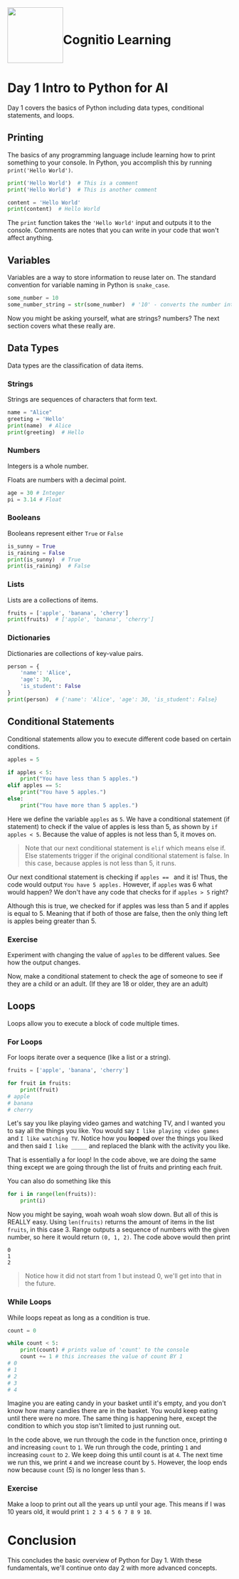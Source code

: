 
<div style="display:flex;align-items:center;">
<img src="https://i.ibb.co/Tt7sqr5/cognitio-icon.png" width="125px"/>
<h1>Cognitio Learning</h1>
</div>

# Day 1 Intro to Python for AI
Day 1 covers the basics of Python including data types, conditional statements, and loops. 

## Printing
The basics of any programming language include learning how to print something to your console. In Python, you accomplish this by running `print('Hello World')`.

```py
print('Hello World')  # This is a comment
print('Hello World')  # This is another comment

content = 'Hello World'
print(content)  # Hello World
```
The `print` function takes the `'Hello World'` input and outputs it to the console. Comments are notes that you can write in your code that won't affect anything.

## Variables
Variables are a way to store information to reuse later on. The standard convention for variable naming in Python is `snake_case`.

```py
some_number = 10
some_number_string = str(some_number)  # '10' - converts the number into a string format
```

Now you might be asking yourself, what are strings? numbers? The next section covers what these really are.

## Data Types
Data types are the classification of data items. 

### Strings
Strings are sequences of characters that form text.

```py
name = "Alice"
greeting = 'Hello'
print(name)  # Alice
print(greeting)  # Hello
```

### Numbers
Integers is a whole number.

Floats are numbers with a decimal point.
```py
age = 30 # Integer
pi = 3.14 # Float
```

### Booleans
Booleans represent either `True` or `False`

```py
is_sunny = True
is_raining = False
print(is_sunny)  # True
print(is_raining)  # False
```

### Lists
Lists are a collections of items. 

```py
fruits = ['apple', 'banana', 'cherry']
print(fruits)  # ['apple', 'banana', 'cherry']
```

### Dictionaries
Dictionaries are collections of key-value pairs. 

```py
person = {
    'name': 'Alice',
    'age': 30,
    'is_student': False
}
print(person)  # {'name': 'Alice', 'age': 30, 'is_student': False}
```

## Conditional Statements
Conditional statements allow you to execute different code based on certain conditions.

```py
apples = 5

if apples < 5:
    print("You have less than 5 apples.")
elif apples == 5:
    print("You have 5 apples.")
else:
    print("You have more than 5 apples.")
```
Here we define the variable `apples` as `5`. We have a conditional statement (if statement) to check if the value of apples is less than 5, as shown by `if apples < 5`. Because the value of apples is not less than 5, it moves on.
> Note that our next conditional statement is `elif` which means else if. Else statements trigger if the original conditional statement is false. In this case, because apples is not less than 5, it runs. 

Our next conditional statement is checking if `apples == ` and it is! Thus, the code would output `You have 5 apples.` However, if `apples` was 6 what would happen? We don't have any code that checks for if `apples > 5` right?

Although this is true, we checked for if apples was less than 5 and if apples is equal to 5. Meaning that if both of those are false, then the only thing left is apples being greater than 5.


### Exercise
Experiment with changing the value of `apples` to be different values. See how the output changes. 

Now, make a conditional statement to check the age of someone to see if they are a child or an adult. (If they are 18 or older, they are an adult)

## Loops
Loops allow you to execute a block of code multiple times.

### For Loops
For loops iterate over a sequence (like a list or a string).

```py
fruits = ['apple', 'banana', 'cherry']

for fruit in fruits:
    print(fruit)
# apple
# banana
# cherry
```
Let's say you like playing video games and watching TV, and I wanted you to say all the things you like. You would say `I like playing video games` and `I like watching TV`. Notice how you **looped** over the things you liked and then said `I like _____` and replaced the blank with the activity you like.

That is essentially a for loop! In the code above, we are doing the same thing except we are going through the list of fruits and printing each fruit. 

You can also do something like this
```py
for i in range(len(fruits)):
    print(i)
```
Now you might be saying, woah woah woah slow down. But all of this is REALLY easy. Using `len(fruits)` returns the amount of items in the list `fruits`, in this case 3. Range outputs a sequence of numbers with the given number, so here it would return `(0, 1, 2)`. The code above would then print 
```
0
1
2
```
> Notice how it did not start from 1 but instead 0, we'll get into that in the future.

### While Loops
While loops repeat as long as a condition is true.

```py
count = 0

while count < 5:
    print(count) # prints value of 'count' to the console
    count += 1 # this increases the value of count BY 1
# 0
# 1
# 2
# 3
# 4
```
Imagine you are eating candy in your basket until it's empty, and you don't know how many candies there are in the basket. You would keep eating until there were no more. The same thing is happening here, except the condition to which you stop isn't limited to just running out.

In the code above, we run through the code in the function once, printing `0` and increasing `count` to `1`. We run through the code, printing `1` and increasing `count` to `2`. We keep doing this until count is at `4`. The next time we run this, we print `4` and we increase count by `5`. However, the loop ends now because `count` (5) is no longer less than `5`.

### Exercise
Make a loop to print out all the years up until your age. This means if I was 10 years old, it would print `1 2 3 4 5 6 7 8 9 10`.

# Conclusion

This concludes the basic overview of Python for Day 1. With these fundamentals, we'll continue onto day 2 with more advanced concepts.
